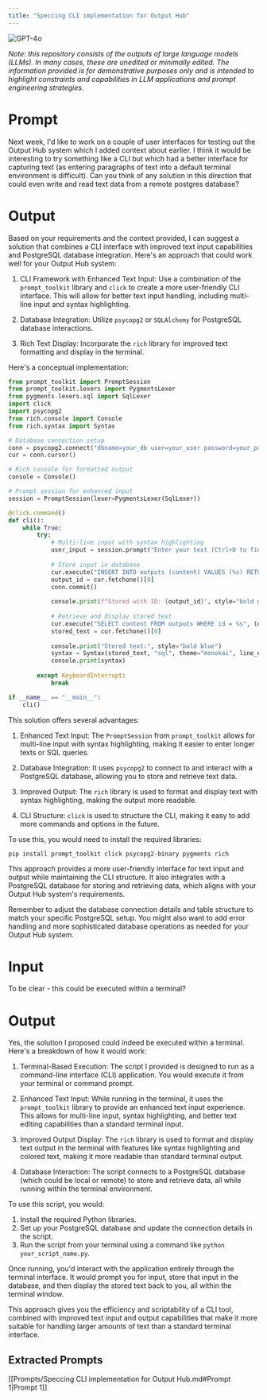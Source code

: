 ```yaml
---
title: "Speccing CLI implementation for Output Hub"
---
```

![GPT-4o](https://img.shields.io/badge/GPT--4o-3333FF?style=for-the-badge&logo=openai&logoColor=white)



*Note: this repository consists of the outputs of large language models (LLMs). In many cases, these are unedited or minimally edited. The information provided is for demonstrative purposes only and is intended to highlight constraints and capabilities in LLM applications and prompt engineering strategies.*


# Prompt

Next week, I'd like to work on a couple of user interfaces for testing out the Output Hub system which I added context about earlier. I think it would be interesting to try something like a CLI but which had a better interface for capturing text (as entering paragraphs of text into a default terminal environment is difficult). Can you think of any solution in this direction that could even write and read text data from a remote postgres database?

# Output

Based on your requirements and the context provided, I can suggest a solution that combines a CLI interface with improved text input capabilities and PostgreSQL database integration. Here's an approach that could work well for your Output Hub system:

1. CLI Framework with Enhanced Text Input:
Use a combination of the `prompt_toolkit` library and `click` to create a more user-friendly CLI interface. This will allow for better text input handling, including multi-line input and syntax highlighting.

2. Database Integration:
Utilize `psycopg2` or `SQLAlchemy` for PostgreSQL database interactions.

3. Rich Text Display:
Incorporate the `rich` library for improved text formatting and display in the terminal.

Here's a conceptual implementation:

```python
from prompt_toolkit import PromptSession
from prompt_toolkit.lexers import PygmentsLexer
from pygments.lexers.sql import SqlLexer
import click
import psycopg2
from rich.console import Console
from rich.syntax import Syntax

# Database connection setup
conn = psycopg2.connect("dbname=your_db user=your_user password=your_password host=your_host")
cur = conn.cursor()

# Rich console for formatted output
console = Console()

# Prompt session for enhanced input
session = PromptSession(lexer=PygmentsLexer(SqlLexer))

@click.command()
def cli():
    while True:
        try:
            # Multi-line input with syntax highlighting
            user_input = session.prompt("Enter your text (Ctrl+D to finish):\n", multiline=True)
            
            # Store input in database
            cur.execute("INSERT INTO outputs (content) VALUES (%s) RETURNING id", (user_input,))
            output_id = cur.fetchone()[0]
            conn.commit()
            
            console.print(f"Stored with ID: {output_id}", style="bold green")
            
            # Retrieve and display stored text
            cur.execute("SELECT content FROM outputs WHERE id = %s", (output_id,))
            stored_text = cur.fetchone()[0]
            
            console.print("Stored text:", style="bold blue")
            syntax = Syntax(stored_text, "sql", theme="monokai", line_numbers=True)
            console.print(syntax)
            
        except KeyboardInterrupt:
            break

if __name__ == "__main__":
    cli()
```

This solution offers several advantages:

1. Enhanced Text Input: The `PromptSession` from `prompt_toolkit` allows for multi-line input with syntax highlighting, making it easier to enter longer texts or SQL queries.

2. Database Integration: It uses `psycopg2` to connect to and interact with a PostgreSQL database, allowing you to store and retrieve text data.

3. Improved Output: The `rich` library is used to format and display text with syntax highlighting, making the output more readable.

4. CLI Structure: `click` is used to structure the CLI, making it easy to add more commands and options in the future.

To use this, you would need to install the required libraries:

```
pip install prompt_toolkit click psycopg2-binary pygments rich
```

This approach provides a more user-friendly interface for text input and output while maintaining the CLI structure. It also integrates with a PostgreSQL database for storing and retrieving data, which aligns with your Output Hub system's requirements.

Remember to adjust the database connection details and table structure to match your specific PostgreSQL setup. You might also want to add error handling and more sophisticated database operations as needed for your Output Hub system.

# Input

To be clear - this could be executed within a terminal?

# Output

Yes, the solution I proposed could indeed be executed within a terminal. Here's a breakdown of how it would work:

1. Terminal-Based Execution:
   The script I provided is designed to run as a command-line interface (CLI) application. You would execute it from your terminal or command prompt.

2. Enhanced Text Input:
   While running in the terminal, it uses the `prompt_toolkit` library to provide an enhanced text input experience. This allows for multi-line input, syntax highlighting, and better text editing capabilities than a standard terminal input.

3. Improved Output Display:
   The `rich` library is used to format and display text output in the terminal with features like syntax highlighting and colored text, making it more readable than standard terminal output.

4. Database Interaction:
   The script connects to a PostgreSQL database (which could be local or remote) to store and retrieve data, all while running within the terminal environment.

To use this script, you would:

1. Install the required Python libraries.
2. Set up your PostgreSQL database and update the connection details in the script.
3. Run the script from your terminal using a command like `python your_script_name.py`.

Once running, you'd interact with the application entirely through the terminal interface. It would prompt you for input, store that input in the database, and then display the stored text back to you, all within the terminal window.

This approach gives you the efficiency and scriptability of a CLI tool, combined with improved text input and output capabilities that make it more suitable for handling larger amounts of text than a standard terminal interface.

 
 




## Extracted Prompts
[[Prompts/Speccing CLI implementation for Output Hub.md#Prompt 1|Prompt 1]]
